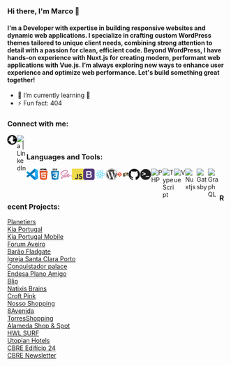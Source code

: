 
### Hi there, I'm Marco 👋

#### I'm a Developer with expertise in building responsive websites and dynamic web applications. I specialize in crafting custom WordPress themes tailored to unique client needs, combining strong attention to detail with a passion for clean, efficient code. Beyond WordPress, I have hands-on experience with Nuxt.js for creating modern, performant web applications with Vue.js. I’m always exploring new ways to enhance user experience and optimize web performance. Let's build something great together!

- 🌱 I’m currently learning 🤣
- ⚡ Fun fact: 404

### Connect with me:

[<img align="left" alt="ab" width="22px" target="_blank" src="https://raw.githubusercontent.com/iconic/open-iconic/master/svg/globe.svg" />][website]
[<img align="left" alt="a | LinkedIn" width="22px" target="_blank" src="https://cdn.jsdelivr.net/npm/simple-icons@v3/icons/linkedin.svg" />][linkedin]

<br />

### Languages and Tools:

<img align="left" alt="Visual Studio Code" width="26px" src="https://raw.githubusercontent.com/github/explore/80688e429a7d4ef2fca1e82350fe8e3517d3494d/topics/visual-studio-code/visual-studio-code.png" />
<img align="left" alt="HTML5" width="26px" src="https://raw.githubusercontent.com/github/explore/80688e429a7d4ef2fca1e82350fe8e3517d3494d/topics/html/html.png" />
<img align="left" alt="CSS3" width="26px" src="https://raw.githubusercontent.com/github/explore/80688e429a7d4ef2fca1e82350fe8e3517d3494d/topics/css/css.png" />
<img align="left" alt="Sass" width="26px" src="https://raw.githubusercontent.com/github/explore/80688e429a7d4ef2fca1e82350fe8e3517d3494d/topics/sass/sass.png" />
<img align="left" alt="JavaScript" width="26px" src="https://raw.githubusercontent.com/github/explore/80688e429a7d4ef2fca1e82350fe8e3517d3494d/topics/javascript/javascript.png" />
<img align="left" alt="bootstrap" width="26px" src="https://raw.githubusercontent.com/github/explore/80688e429a7d4ef2fca1e82350fe8e3517d3494d/topics/bootstrap/bootstrap.png" />
<img align="left" alt="react" width="26px" src="https://raw.githubusercontent.com/github/explore/80688e429a7d4ef2fca1e82350fe8e3517d3494d/topics/react/react.png" />
<img align="left" alt="Gatbsy" width="26px" src="https://raw.githubusercontent.com/github/explore/80688e429a7d4ef2fca1e82350fe8e3517d3494d/topics/wordpress/wordpress.png" />
<img align="left" alt="Git" width="26px" src="https://raw.githubusercontent.com/github/explore/80688e429a7d4ef2fca1e82350fe8e3517d3494d/topics/git/git.png" />
<img align="left" alt="GitHub" width="26px" src="https://raw.githubusercontent.com/github/explore/78df643247d429f6cc873026c0622819ad797942/topics/github/github.png" />
<img align="left" alt="HTML5" width="26px" src="https://raw.githubusercontent.com/github/explore/80688e429a7d4ef2fca1e82350fe8e3517d3494d/topics/terminal/terminal.png" />
<img align="left" alt="PHP" width="26px" src="https://raw.githubusercontent.com/danielcranney/readme-generator/main/public/icons/skills/php-colored.svg" />
<img align="left" alt="TypeScript" width="26px" src="https://raw.githubusercontent.com/danielcranney/readme-generator/main/public/icons/skills/typescript-colored.svg" />
<img align="left" alt="Vue" width="26px" src="https://raw.githubusercontent.com/danielcranney/readme-generator/main/public/icons/skills/vuejs-colored.svg" />
<img align="left" alt="Nuxtjs" width="26px" src="https://raw.githubusercontent.com/danielcranney/readme-generator/main/public/icons/skills/nuxtjs-colored.svg" />
<img align="left" alt="Gatsby" width="26px" src="https://raw.githubusercontent.com/danielcranney/readme-generator/main/public/icons/skills/gatsby-colored.svg" />
<img align="left" alt="GraphQL" width="26px" src="https://raw.githubusercontent.com/danielcranney/readme-generator/main/public/icons/skills/graphql-colored.svg" />
<br />
<br />


[linkedin]: https://www.linkedin.com/in/marco-cabral/
[website]: https://marcocabral.vercel.app

### Recent Projects:<br />
<a target="_blank" href="https://www.planetiers.com">Planetiers</a><br />
<a target="_blank" href="https://kia.pt/">Kia Portugal</a><br />
<a target="_blank" href="https://m.kia.pt/">Kia Portugal Mobile</a><br />
<a target="_blank" href="https://forumaveiro.com/">Forum Aveiro</a> <br />
<a target="_blank" href="https://www.baraofladgate.com/">Barão Fladgate</a><br />
<a target="_blank" href="https://santaclaraporto.pt/">Igreja Santa Clara Porto</a><br />
<a target="_blank" href="https://conquistadorpalace.pt/">Conquistador palace</a><br />
<a target="_blank" href="https://planoamigoendesa.pt/cliente/">Endesa Plano Amigo</a><br />
<a target="_blank" href="https://www.blip.deliverymanager.pt/">Blip</a><br />
<a target="_blank" href="https://wewantyourbrain.com/">Natixis Brains</a><br />
<a target="_blank" href="https://croftpink.com/pt/">Croft Pink</a><br />
<a target="_blank" href="https://nossoshopping.pt/">Nosso Shopping</a><br />
<a target="_blank" href="https://www.8avenida.com/">8Avenida</a><br />
<a target="_blank" href="https://torreshopping.pt/">TorresShopping</a><br />
<a target="_blank" href="https://alamedashopping.pt/">Alameda Shop & Spot</a><br />
<a target="_blank" href="https://www.hwlsurf.pt/">HWL SURF</a><br />
<a target="_blank" href="http://utopian.pt/">Utopian Hotels</a><br />
<a target="_blank" href="https://edificio24dejulho98.pt/">CBRE Edifício 24</a><br />
<a target="_blank" href="https://news-cbre.pt/">CBRE Newsletter</a><br />
